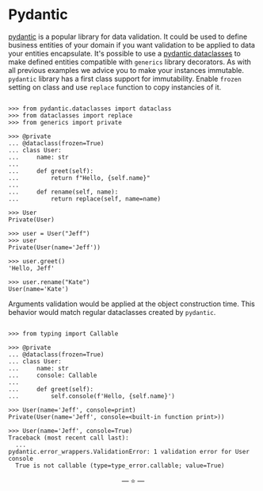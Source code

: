 # Pydantic

[pydantic](https://pydantic-docs.helpmanual.io/) is a popular library for data
validation. It could be used to define business entities of your domain if you
want validation to be applied to data your entities encapsulate. It's possible
to use a
[pydantic dataclasses](https://pydantic-docs.helpmanual.io/usage/dataclasses/)
to make defined entities compatible with `generics` library decorators. As with
all previous examples we advice you to make your instances immutable. `pydantic`
library has a first class support for immutability. Enable `frozen` setting on
class and use `replace` function to copy instancies of it.

```pycon

>>> from pydantic.dataclasses import dataclass
>>> from dataclasses import replace
>>> from generics import private

>>> @private
... @dataclass(frozen=True)
... class User:
...     name: str
...
...     def greet(self):
...         return f"Hello, {self.name}"
...
...     def rename(self, name):
...         return replace(self, name=name)

>>> User
Private(User)

>>> user = User("Jeff")
>>> user
Private(User(name='Jeff'))

>>> user.greet()
'Hello, Jeff'

>>> user.rename("Kate")
User(name='Kate')

```

Arguments validation would be applied at the object construction time. This
behavior would match regular dataclasses created by `pydantic`.

```pycon

>>> from typing import Callable

>>> @private
... @dataclass(frozen=True)
... class User:
...     name: str
...     console: Callable
...
...     def greet(self):
...         self.console(f'Hello, {self.name}')

>>> User(name='Jeff', console=print)
Private(User(name='Jeff', console=<built-in function print>))

>>> User(name='Jeff', console=True)
Traceback (most recent call last):
  ...
pydantic.error_wrappers.ValidationError: 1 validation error for User
console
  True is not callable (type=type_error.callable; value=True)

```

<p align="center">&mdash; ⭐ &mdash;</p>

